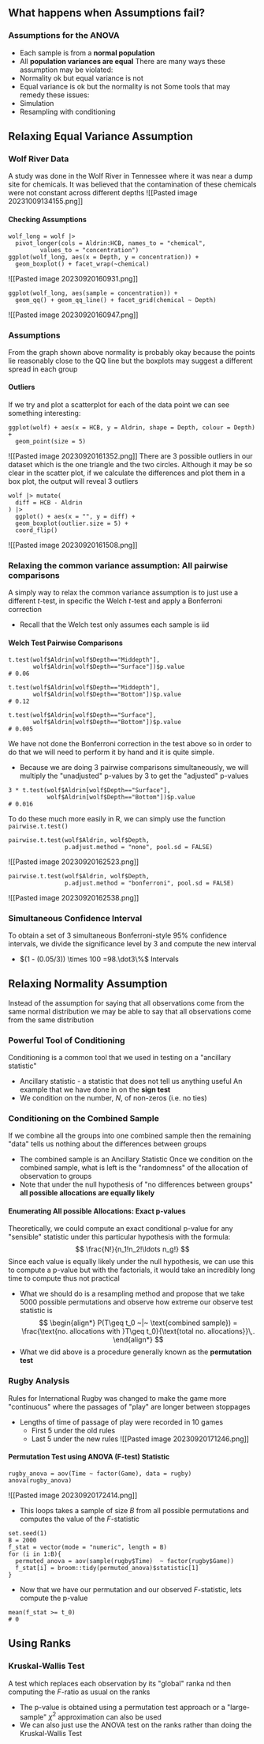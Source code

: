 ## What happens when Assumptions fail?
### Assumptions for the ANOVA
- Each sample is from a **normal population**
- All **population variances are equal**
There are many ways these assumption may be violated:
- Normality ok but equal variance is not
- Equal variance is ok but the normality is not
Some tools that may remedy these issues:
- Simulation
- Resampling with conditioning
## Relaxing Equal Variance Assumption
### Wolf River Data
A study was done in the Wolf River in Tennessee where it was near a dump site for chemicals. It was believed that the contamination of these chemicals were not constant across different depths
![[Pasted image 20231009134155.png]]
#### Checking Assumptions
```
wolf_long = wolf |> 
  pivot_longer(cols = Aldrin:HCB, names_to = "chemical", 
         values_to = "concentration") 
ggplot(wolf_long, aes(x = Depth, y = concentration)) + 
  geom_boxplot() + facet_wrap(~chemical) 
```
![[Pasted image 20230920160931.png]]
```
ggplot(wolf_long, aes(sample = concentration)) + 
  geom_qq() + geom_qq_line() + facet_grid(chemical ~ Depth)
```
![[Pasted image 20230920160947.png]]
### Assumptions
From the graph shown above normality is probably okay because the points lie reasonably close to the QQ line but the boxplots may suggest a different spread in each group
#### Outliers
If we try and plot a scatterplot for each of the data point we can see something interesting:
```
ggplot(wolf) + aes(x = HCB, y = Aldrin, shape = Depth, colour = Depth) + 
  geom_point(size = 5)
```
![[Pasted image 20230920161352.png]]
There are 3 possible outliers in our dataset which is the one triangle and the two circles. Although it may be so clear in the scatter plot, if we calculate the differences and plot them in a box plot, the output will reveal 3 outliers
```
wolf |> mutate(
  diff = HCB - Aldrin
) |> 
  ggplot() + aes(x = "", y = diff) + 
  geom_boxplot(outlier.size = 5) + 
  coord_flip()
```
![[Pasted image 20230920161508.png]]
### Relaxing the common variance assumption: All pairwise comparisons
A simply way to relax the common variance assumption is to just use a different $t$-test, in specific the Welch $t$-test and apply a Bonferroni correction
- Recall that the Welch test only assumes each sample is iid
#### Welch Test Pairwise Comparisons
```
t.test(wolf$Aldrin[wolf$Depth=="Middepth"],
       wolf$Aldrin[wolf$Depth=="Surface"])$p.value
# 0.06

t.test(wolf$Aldrin[wolf$Depth=="Middepth"],
       wolf$Aldrin[wolf$Depth=="Bottom"])$p.value
# 0.12

t.test(wolf$Aldrin[wolf$Depth=="Surface"],
       wolf$Aldrin[wolf$Depth=="Bottom"])$p.value
# 0.005
```
We have not done the Bonferroni correction in the test above so in order to do that we will need to perform it by hand and it is quite simple.
- Because we are doing 3 pairwise comparisons simultaneously, we will multiply the "unadjusted" p-values by 3 to get the "adjusted" p-values
```
3 * t.test(wolf$Aldrin[wolf$Depth=="Surface"],
           wolf$Aldrin[wolf$Depth=="Bottom"])$p.value
# 0.016
```
To do these much more easily in R, we can simply use the function `pairwise.t.test()`
```
pairwise.t.test(wolf$Aldrin, wolf$Depth, 
                p.adjust.method = "none", pool.sd = FALSE)
```
![[Pasted image 20230920162523.png]]
```
pairwise.t.test(wolf$Aldrin, wolf$Depth,
                p.adjust.method = "bonferroni", pool.sd = FALSE)
```
![[Pasted image 20230920162538.png]]
### Simultaneous Confidence Interval
To obtain a set of 3 simultaneous Bonferroni-style 95% confidence intervals, we divide the significance level by 3 and compute the new interval
- $(1 - (0.05/3)) \times 100 =98.\dot3\%$ Intervals
## Relaxing Normality Assumption
Instead of the assumption for saying that all observations come from the same normal distribution we may be able to say that all observations come from the same distribution
### Powerful Tool of Conditioning
Conditioning is a common tool that we used in testing on a "ancillary statistic"
- Ancillary statistic - a statistic that does not tell us anything useful
An example that we have done in on the **sign test**
- We condition on the number, $N$, of non-zeros (i.e. no ties)
### Conditioning on the Combined Sample
If we combine all the groups into one combined sample then the remaining "data" tells us nothing about the differences between groups
- The combined sample is an Ancillary Statistic
Once we condition on the combined sample, what is left is the "randomness" of the allocation of observation to groups
- Note that under the null hypothesis of "no differences between groups" **all possible allocations are equally likely**
#### Enumerating All possible Allocations: Exact p-values
Theoretically, we could compute an exact conditional p-value for any "sensible" statistic under this particular hypothesis with the formula:
$$
\frac{N!}{n_1!n_2!\ldots n_g!}
$$
Since each value is equally likely under the null hypothesis, we can use this to compute a p-value but with the factorials, it would take an incredibly long time to compute thus not practical
- What we should do is a resampling method and propose that we take 5000 possible permutations and observe how extreme our observe test statistic is
$$
\begin{align*}
P(T\geq t_0 ~|~ \text{combined sample}) = \frac{\text{no. allocations with }T\geq t_0}{\text{total no. allocations}}\,.
\end{align*}
$$
- What we did above is a procedure generally known as the **permutation test**
### Rugby Analysis
Rules for International Rugby was changed to make the game more "continuous" where the passages of "play" are longer between stoppages
- Lengths of time of passage of play were recorded in 10 games
	- First 5 under the old rules
	- Last 5 under the new rules
![[Pasted image 20230920171246.png]]
#### Permutation Test using ANOVA (F-test) Statistic
```
rugby_anova = aov(Time ~ factor(Game), data = rugby)
anova(rugby_anova)
```
![[Pasted image 20230920172414.png]]
- This loops takes a sample of size $B$ from all possible permutations and computes the value of the $F$-statistic
```
set.seed(1)
B = 2000
f_stat = vector(mode = "numeric", length = B)
for (i in 1:B){
  permuted_anova = aov(sample(rugby$Time)  ~ factor(rugby$Game))
  f_stat[i] = broom::tidy(permuted_anova)$statistic[1]
}
```
- Now that we have our permutation and our observed $F$-statistic, lets compute the p-value
```
mean(f_stat >= t_0)
# 0
```
## Using Ranks

### Kruskal-Wallis Test
A test which replaces each observation by its "global" ranka nd then computing the $F$-ratio as usual on the ranks
- The p-value is obtained using a permutation test approach or a "large-sample" $\chi^2$ approximation can also be used
- We can also just use the ANOVA test on the ranks rather than doing the Kruskal-Wallis Test

